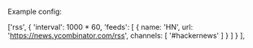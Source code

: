 Example config:

['rss', {
                    'interval': 1000 * 60,
                    'feeds': [ { name: 'HN',
                                 url: 'https://news.ycombinator.com/rss',
                                 channels: [ '#hackernews' ]
                                }
                    ]
                }
                ],

